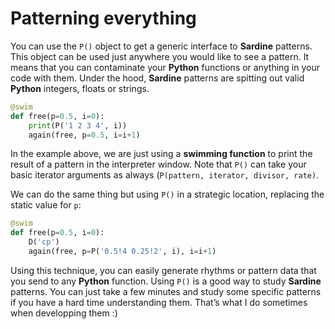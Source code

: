 # Patterning everything

You can use the `P()` object to get a generic interface to **Sardine** patterns. This object can be used just anywhere you would like to see a pattern. It means that you can contaminate your **Python** functions or anything in your code with them. Under the hood, **Sardine** patterns are spitting out valid **Python** integers, floats or strings.

```python
@swim
def free(p=0.5, i=0):
    print(P('1 2 3 4', i))
    again(free, p=0.5, i=i+1)
```
In the example above, we are just using a **swimming function** to print the result of a pattern in the interpreter window. Note that `P()` can take your basic iterator arguments as always (`P(pattern, iterator, divisor, rate)`.

We can do the same thing but using `P()` in a strategic location, replacing the static value for `p`:
```python
@swim
def free(p=0.5, i=0):
    D('cp')
    again(free, p=P('0.5!4 0.25!2', i), i=i+1)
```
Using this technique, you can easily generate rhythms or pattern data that you send to any **Python** function. Using `P()` is a good way to study **Sardine** patterns. You can just take a few minutes and study some specific patterns if you have a hard time understanding them. That&rsquo;s what I do sometimes when developping them :)


